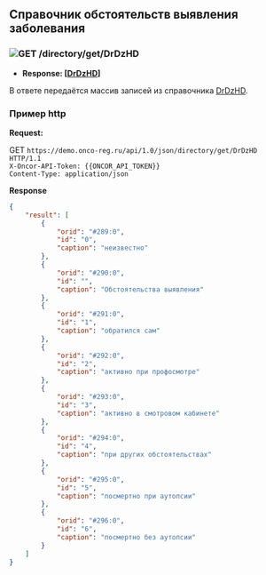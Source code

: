 ## Справочник обстоятельств выявления заболевания

### ![GET](../../../../img/get.png) /directory/get/DrDzHD
* **Response: [[DrDzHD](../../../../types/types.md#com.siams.med.api.DrDzHD)]**

В ответе передаётся массив записей из справочника [DrDzHD](../../../../types/types.md#com.siams.med.api.DrDzHD).

### Пример http
**Request:** 

GET `https://demo.onco-reg.ru/api/1.0/json/directory/get/DrDzHD HTTP/1.1`  
`X-Oncor-API-Token: {{ONCOR_API_TOKEN}}`  
`Content-Type: application/json`

**Response**
```json
{
    "result": [
        {
            "orid": "#289:0",
            "id": "0",
            "caption": "неизвестно"
        },
        {
            "orid": "#290:0",
            "id": "",
            "caption": "Обстоятельства выявления"
        },
        {
            "orid": "#291:0",
            "id": "1",
            "caption": "обратился сам"
        },
        {
            "orid": "#292:0",
            "id": "2",
            "caption": "активно при профосмотре"
        },
        {
            "orid": "#293:0",
            "id": "3",
            "caption": "активно в смотровом кабинете"
        },
        {
            "orid": "#294:0",
            "id": "4",
            "caption": "при других обстоятельствах"
        },
        {
            "orid": "#295:0",
            "id": "5",
            "caption": "посмертно при аутопсии"
        },
        {
            "orid": "#296:0",
            "id": "6",
            "caption": "посмертно без аутопсии"
        }
    ]
}
```
